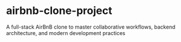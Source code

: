# airbnb-clone-project
A full-stack AirBnB clone to master collaborative workflows, backend architecture, and modern development practices
